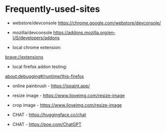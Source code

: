 # Frequently-used-sites

- webstore/devconsole https://chrome.google.com/webstore/devconsole/
- mozilla/devconsole https://addons.mozilla.org/en-US/developers/addons


- local chrome extension:

[brave://extensions](brave://extensions)

- local firefox addon testing: 

[about:debugging#/runtime/this-firefox](about:debugging#/runtime/this-firefox)


-  online painbrush - https://jspaint.app/
- resize image - https://www.iloveimg.com/resize-image
- crop image - https://www.iloveimg.com/resize-image


- CHAT -  https://huggingface.co/chat
- CHAT -  https://poe.com/ChatGPT
